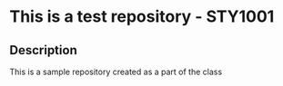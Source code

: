 # This is a test repository - STY1001

## Description

This is a sample repository created as a part of the class